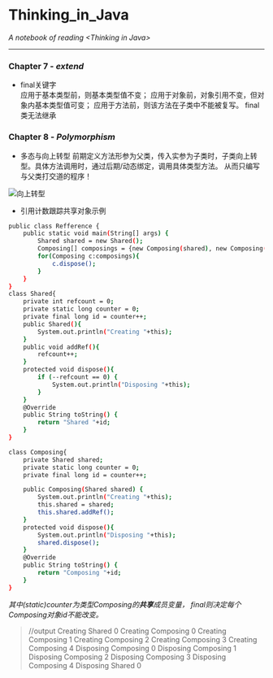 # Thinking_in_Java
*A notebook of reading &lt;Thinking in Java>*
***
### Chapter 7 - ***extend***
* final关键字  
应用于基本类型前，则基本类型值不变；
应用于对象前，对象引用不变，但对象内基本类型值可变；
应用于方法前，则该方法在子类中不能被复写。
final类无法继承

### Chapter 8 - ***Polymorphism***
* 多态与向上转型
前期定义方法形参为父类，传入实参为子类时，子类向上转型。具体方法调用时，通过后期/动态绑定，调用具体类型方法。
从而只编写与父类打交道的程序！

![向上转型](https://timgsa.baidu.com/timg?image&quality=80&size=b9999_10000&sec=1537715513905&di=798aba637e3d250cf1bc9cb086cf4157&imgtype=0&src=http%3A%2F%2Fimage.codes51.com%2FArticle%2Fimage%2F20150512%2F20150512141922_9180.jpg "向上转型")

* 引用计数跟踪共享对象示例 
```sh
public class Refference {
	public static void main(String[] args) {
		Shared shared = new Shared();
		Composing[] composings = {new Composing(shared), new Composing(shared), new Composing(shared), new Composing(shared), new Composing(shared)};
		for(Composing c:composings){
			c.dispose();
		}
	}
}
class Shared{
	private int refcount = 0;
	private static long counter = 0;
	private final long id = counter++;
	public Shared(){
		System.out.println("Creating "+this);
	}
	public void addRef(){
		refcount++;
	}
	protected void dispose(){
		if (--refcount == 0) {
		    System.out.println("Disposing "+this);
		}
	}
	@Override
	public String toString() {
		return "Shared "+id;
	}
}

class Composing{
	private Shared shared;
	private static long counter = 0;
	private final long id = counter++;

	public Composing(Shared shared) {
		System.out.println("Creating "+this);
		this.shared = shared;
		this.shared.addRef();
	}
	protected void dispose(){
		System.out.println("Disposing "+this);
		shared.dispose();
	}
	@Override
	public String toString() {
		return "Composing "+id;
	}
}
```
*其中(static)counter为类型Composing的**共享**成员变量，*
*final则决定每个Composing对象id不能改变。*
> //output
Creating Shared 0
Creating Composing 0
Creating Composing 1
Creating Composing 2
Creating Composing 3
Creating Composing 4
Disposing Composing 0
Disposing Composing 1
Disposing Composing 2
Disposing Composing 3
Disposing Composing 4
Disposing Shared 0




